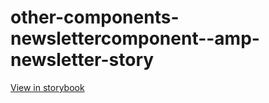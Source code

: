 # other-components-newslettercomponent--amp-newsletter-story

[View in storybook](https://raw.githack.com/Independent-Digital-News-and-Media-Ltd/standard-pwamp-sb/PR-647-sb/index.html?path=/story/other-components-newslettercomponent--amp-newsletter-story)